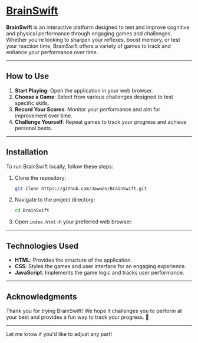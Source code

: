# [BrainSwift](https://brainswift.vercel.app)

**BrainSwift** is an interactive platform designed to test and improve cognitive and physical performance through engaging games and challenges. Whether you're looking to sharpen your reflexes, boost memory, or test your reaction time, BrainSwift offers a variety of games to track and enhance your performance over time.

---

## How to Use

1. **Start Playing**: Open the application in your web browser.
2. **Choose a Game**: Select from various challenges designed to test specific skills.
3. **Record Your Scores**: Monitor your performance and aim for improvement over time.
4. **Challenge Yourself**: Repeat games to track your progress and achieve personal bests.

---

## Installation

To run BrainSwift locally, follow these steps:

1. Clone the repository:
   ```bash
   git clone https://github.com/Jowwan/BrainSwift.git
   ```
2. Navigate to the project directory:
   ```bash
   cd BrainSwift
   ```
3. Open `index.html` in your preferred web browser.

---

## Technologies Used

- **HTML**: Provides the structure of the application.
- **CSS**: Styles the games and user interface for an engaging experience.
- **JavaScript**: Implements the game logic and tracks user performance.

---

## Acknowledgments

Thank you for trying BrainSwift! We hope it challenges you to perform at your best and provides a fun way to track your progress. 🌟

--- 

Let me know if you'd like to adjust any part!
